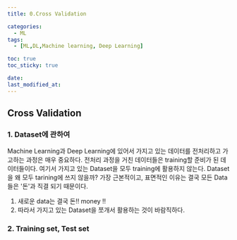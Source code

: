 ```yaml
---
title: 0.Cross Validation

categories:
  - ML
tags:
  - [ML,DL,Machine learning, Deep Learning]

toc: true
toc_sticky: true

date: 
last_modified_at: 
---
```


## Cross Validation
### 1. Dataset에 관하여
Machine Learning과 Deep Learning에 있어서 가지고 있는 데이터를 전처리하고 가고하는 과정은 매우 중요하다. 전처리 과정을 거친 데이터들은 training할 준비가 된 데이터들이다.
여기서 가지고 있는 Dataset을 모두 training에 활용하지 않는다. Dataset을 왜 모두 tarining에 쓰지 않을까? 가장 근본적이고, 표면적인 이유는 결국 모든 Data들은 '돈'과 직결
되기 때문이다.

1) 새로운 data는 결국 돈!! money !!
2) 따라서 가지고 있는 Dataset을 쪼개서 활용하는 것이 바람직하다.

### 2. Training set, Test set
